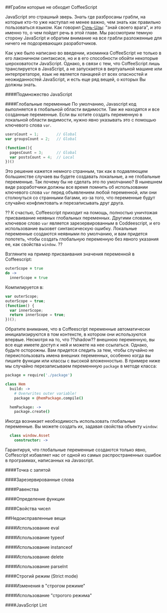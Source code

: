 ##Грабли которые не обходит CoffeeScript

JavaScript это страшный зверь. Знать где разбросаны грабли, на которые кто-то уже наступал не менее важно, чем знать как правильно пользоваться языком. Как говорил [Сунь-Цзы][0]: "знай своего врага", и это именно то, о чем пойдет речь в этой главе. Мы рассмотрим темную сторону JavaScript и обратим внимание на все грабли разложенные для ничего не подозревающих разработчиков.

Как уже было написано во введении, изюминка CoffeeScript не только в его лаконичном синтаксисе, но и в его способности обойти  некоторые шероховатости JavaScript. Однако, в связи с тем, что CoffeeScript лишь транслируется в JavaScript, а не запускается в виртуальной машине или интерпретаторе, язык не является панацеей от всех опасностей и неожиданностей JavaScript, и есть еще ряд вещей, о которых Вы должны знать.

####Подмножество JavaScript

####Глобальные переменные
По умолчанию, Javascript код выполняется в глобальной области видимости. Там же находятся и все созданные переменные. Если вы хотите создать переменную в локальной области видимости, нужно явно указывать это с помощью ключевого слова `var`.

```javascript
usersCount = 1;        // Global
var groupsCount = 2;   // Global

(function(){              
  pagesCount = 3;      // Global
  var postsCount = 4;  // Local
})()
```

Это решение кажется немного странным, так как в подавляющем большинстве случаев вы будете создавать локальные, а не глобальные переменные. Так почему бы не сделать это по умолчанию? В нынешнем виде разработчики должны все время помнить об использовании ключевого слова `var` перед объявлением любой переменной, или они столкнуться со странными багами, из-за того, что переменные будут случайно конфликтовать и перезаписывать друг друга.

??
К счастью, Coffeescript приходит на помощь, полностью уничтожая присваивание неявных глобальных переменных. Другими словами, ключевое слово `var` является зарезервированным в Coddeescript, и его использование вызовет синтаксическую ошибку. Локальные переменные создаются неявными по умолчанию, и вам придется попотеть, чтобы создать глобальную переменную без явного указания ее, как свойства `window`.
??

Взгляните на пример присваивания значения переменной в Coffeescript:

```coffeescript
outerScope = true
do ->
  innerScope = true
```

Компилируется в:

```javascript
var outerScope;
outerScope = true;
(function() {
  var innerScope;
  return innerScope = true;
})();
```

Обратите внимание, что в Coffeescript переменные автоматически инициализируются в том контексте, в котором они используются впервые. Несмотря на то, что ??shadow?? внешнюю переменную, вы все еще имеете доступ к ней и можете на нее ссылаться. Однако, будьте осторожны. Вам придется следить за тем, чтобы случайно не переиспользовать имена внешних переменных, особенно когда вы пишите функции или классы с высокой вложенностью. В примере ниже мы случайно перезаписываем переменнную `package` в методе класса:

```coffeescript
package = require('./package')

class Hem
  build: ->
    # Overwrites outer variable!
    package = @hemPackage.compile()

  hemPackage: ->
    package.create()
```

Иногда возникает необходимость использовать глобальные переменные. Вы можете создать их, задавая свойства объекту `window`:

```coffeescript
  class window.Asset
    constructor: ->
```

Гарантируя, что глобальные переменные создаются только явно, Coffescript избавляет нас от одной из самых распространенных ошибок в программах, написанных на Javascript.

####Точка с запятой

####Зарезервированные слова

####Равенства

####Определение функции

####Свойства чисел

##Недоисправленные вещи

####Использование eval

####Использование typeof

####Использование instanceof

####Использование delete

####Использование parseInt

####Строгий режим (Strict mode)

####Изменения в "строгом режиме"

####Использование "строгого режима"

####JavaScript Lint

[0]: https://en.wikipedia.org/wiki/Sun_Tzu

